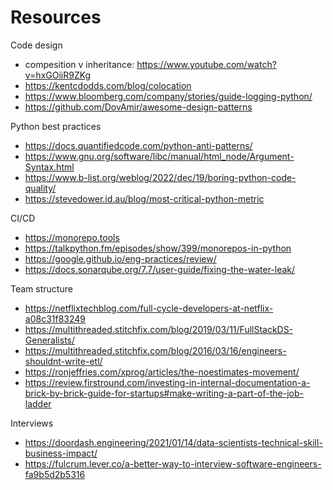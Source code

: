 # Resources


Code design
- compesition v inheritance: https://www.youtube.com/watch?v=hxGOiiR9ZKg
- https://kentcdodds.com/blog/colocation
- https://www.bloomberg.com/company/stories/guide-logging-python/
- https://github.com/DovAmir/awesome-design-patterns

Python best practices
- https://docs.quantifiedcode.com/python-anti-patterns/
- https://www.gnu.org/software/libc/manual/html_node/Argument-Syntax.html
- https://www.b-list.org/weblog/2022/dec/19/boring-python-code-quality/
- https://stevedower.id.au/blog/most-critical-python-metric

CI/CD
- https://monorepo.tools
- https://talkpython.fm/episodes/show/399/monorepos-in-python
- https://google.github.io/eng-practices/review/
- https://docs.sonarqube.org/7.7/user-guide/fixing-the-water-leak/

Team structure
- https://netflixtechblog.com/full-cycle-developers-at-netflix-a08c31f83249
- https://multithreaded.stitchfix.com/blog/2019/03/11/FullStackDS-Generalists/
- https://multithreaded.stitchfix.com/blog/2016/03/16/engineers-shouldnt-write-etl/
- https://ronjeffries.com/xprog/articles/the-noestimates-movement/
- https://review.firstround.com/investing-in-internal-documentation-a-brick-by-brick-guide-for-startups#make-writing-a-part-of-the-job-ladder

Interviews
- https://doordash.engineering/2021/01/14/data-scientists-technical-skill-business-impact/
- https://fulcrum.lever.co/a-better-way-to-interview-software-engineers-fa9b5d2b5316
